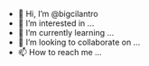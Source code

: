 - 👋 Hi, I’m @bigcilantro
- 👀 I’m interested in ...
- 🌱 I’m currently learning ...
- 💞️ I’m looking to collaborate on ...
- 📫 How to reach me ...

<!---
bigcilantro/bigcilantro is a ✨ special ✨ repository because its `README.md` (this file) appears on your GitHub profile.
You can click the Preview link to take a look at your changes.
--->
